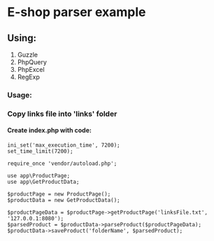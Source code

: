 # E-shop parser example
## Using:
1) Guzzle
2) PhpQuery
3) PhpExcel
4) RegExp
### Usage:
### Copy links file into 'links' folder
#### Create index.php with code:
    ini_set('max_execution_time', 7200);
    set_time_limit(7200);
    
    require_once 'vendor/autoload.php';
    
    use app\ProductPage;
    use app\GetProductData;
    
    $productPage = new ProductPage();
    $productData = new GetProductData();
    
    $productPageData = $productPage->getProductPage('linksFile.txt', '127.0.0.1:8080');
    $parsedProduct = $productData->parseProduct($productPageData);
    $productData->saveProduct('folderName', $parsedProduct);
    
